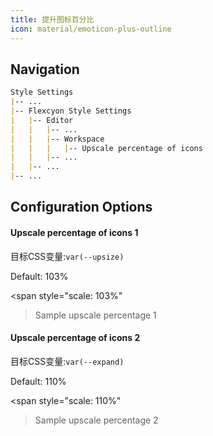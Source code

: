 ```yaml
---
title: 提升图标百分比
icon: material/emoticon-plus-outline
---
```


## Navigation

```md
Style Settings
|-- ...
|-- Flexcyon Style Settings
|   |-- Editor
|   |   |-- ...
|   |   |-- Workspace
|   |   |   |-- Upscale percentage of icons
|   |   |-- ...
|   |-- ...
|-- ...
```

## Configuration Options

#### Upscale percentage of icons 1

目标CSS变量:`var(--upsize)`

Default: 103%

<span style="scale: 103%"
>Sample upscale percentage 1</span>

#### Upscale percentage of icons 2

目标CSS变量:`var(--expand)`

Default: 110%

<span style="scale: 110%"
>Sample upscale percentage 2</span>
